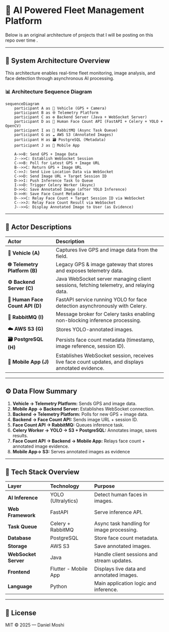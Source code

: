 # 🚀 AI Powered Fleet Management Platform

Below is an original architecture of projects that I will be posting on this repo over time .

---

## 🧭 System Architecture Overview

This architecture enables real-time fleet monitoring, image analysis, and face detection through asynchronous AI processing.

### 📊 Architecture Sequence Diagram

```mermaid
sequenceDiagram
    participant A as 🚗 Vehicle (GPS + Camera)
    participant B as 🌐 Telemetry Platform
    participant C as ⚙️ Backend Server (Java + WebSocket Server)
    participant D as 🤖 Human Face Count API (FastAPI + Celery + YOLO + OpenCV)
    participant I as 🐇 RabbitMQ (Async Task Queue)
    participant G as ☁️ AWS S3 (Annotated Images)
    participant H as 🗃️ PostgreSQL (Metadata)
    participant J as 📱 Mobile App

    A->>B: Send GPS + Image Data
    J-->>C: Establish WebSocket Session
    C->>B: Poll for Latest GPS + Image URL
    B-->>C: Return GPS + Image URL
    C->>J: Send Live Location Data via WebSocket
    C->>D: Send Image URL + Target Session ID
    D->>I: Push Inference Task to Queue
    I->>D: Trigger Celery Worker (Async)
    D->>G: Save Annotated Image (after YOLO Inference)
    D->>H: Save Face Count Metadata
    D-->>C: Relay Face Count + Target Session ID via WebSocket
    C-->>J: Relay Face Count Result via WebSocket
    J-->>G: Display Annotated Image to User (as Evidence)
```

---

## 🧩 Actor Descriptions

| Actor | Description |
|:------|:-------------|
| **🚗 Vehicle (A)** | Captures live GPS and image data from the field. |
| **🌐 Telemetry Platform (B)** | Legacy GPS & image gateway that stores and exposes telemetry data. |
| **⚙️ Backend Server (C)** | Java WebSocket server managing client sessions, fetching telemetry, and relaying data. |
| **🤖 Human Face Count API (D)** | FastAPI service running YOLO for face detection asynchronously with Celery. |
| **🐇 RabbitMQ (I)** | Message broker for Celery tasks enabling non-blocking inference processing. |
| **☁️ AWS S3 (G)** | Stores YOLO-annotated images. |
| **🗃️ PostgreSQL (H)** | Persists face count metadata (timestamp, image reference, session ID). |
| **📱 Mobile App (J)** | Establishes WebSocket session, receives live face count updates, and displays annotated evidence. |

---

## ⚙️ Data Flow Summary

1. **Vehicle → Telemetry Platform:** Sends GPS and image data.  
2. **Mobile App → Backend Server:** Establishes WebSocket connection.  
3. **Backend → Telemetry Platform:** Polls for new GPS + image data.  
4. **Backend → Face Count API:** Sends image URL + session ID.  
5. **Face Count API → RabbitMQ:** Queues inference task.  
6. **Celery Worker → YOLO → S3 + PostgreSQL:** Annotates image, saves results.  
7. **Face Count API → Backend → Mobile App:** Relays face count + annotated image evidence.  
7. **Mobile App→ S3:** Serves annotated images as evidence 

---

## 🧠 Tech Stack Overview

| Layer | Technology | Purpose |
|:------|:------------|:---------|
| **AI Inference** | YOLO (Ultralytics) | Detect human faces in images. |
| **Web Framework** | FastAPI | Serve inference API. |
| **Task Queue** | Celery + RabbitMQ | Async task handling for image processing. |
| **Database** | PostgreSQL | Store face count metadata. |
| **Storage** | AWS S3 | Save annotated images. |
| **WebSocket Server** | Java | Handle client sessions and stream updates. |
| **Frontend** | Flutter - Mobile App | Displays live data and annotated images. |
| **Language** | Python | Main application logic and inference. |

---


## 📜 License
MIT © 2025 — Daniel Moshi

